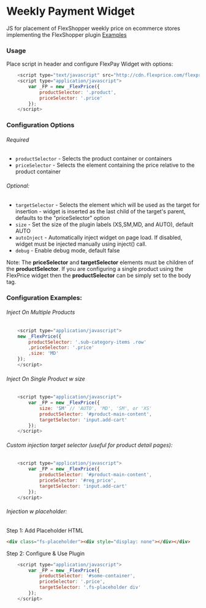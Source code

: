 # Weekly Payment Widget

JS for placement of FlexShopper weekly price on ecommerce stores implementing the FlexShopper plugin
[Examples](http://rawgit.com/FlexShopper/FLEXPRICE/master/test/sample.html)

### Usage
Place script in header and configure FlexPay Widget with options:
``` js
    <script type="text/javascript" src="http://cdn.flexprice.com/flexprice.js"></script>
    <script type="application/javascript">
        var _FP = new _FlexPrice({
            productSelector: '.product',
            priceSelector: '.price'
        });
    </script>
```
### Configuration Options
###### Required
*   `productSelector` - Selects the product container or containers
*   `priceSelector` - Selects the element containing the price relative to the product container

###### Optional:
*   `targetSelector` - Selects the element which will be used as the target for insertion - widget is inserted as the last child of the target's parent, defaults to the "priceSelector" option
*   `size` - Set the size of the plugin labels (XS,SM,MD, and AUTO), default AUTO
*   `autoInject` - Automatically inject widget on page load.  If disabled, widget must be injected manually using inject() call.
*   `debug` -  Enable debug mode, default false

Note: The **priceSelector** and **targetSelector** elements must be children of the **productSelector**.  If you are configuring a single product using the FlexPrice widget then the **productSelector** can be simply set to the body tag.

### Configuration Examples:

###### Inject On Multiple Products
``` js
    <script type="application/javascript">
    new _FlexPrice({
        productSelector: '.sub-category-items .row'
        ,priceSelector: '.price'
        ,size: 'MD'
    });
    </script>
```    

###### Inject On Single Product w size
``` js
    <script type="application/javascript">
        var _FP = new _FlexPrice({
            size: 'SM' // 'AUTO', 'MD', 'SM', or 'XS'
            productSelector: '#product-main-content',
            targetSelector: 'input.add-cart'
        });
    </script>
```

###### Custom injection target selector (useful for product detail pages):
``` js
    <script type="application/javascript">
        var _FP = new _FlexPrice({
            productSelector: '#product-main-content',
            priceSelector: '#reg_price',
            targetSelector: 'input.add-cart'
        });
    </script>
```

###### Injection w placeholder:

Step 1: Add Placeholder HTML
``` html
<div class="fs-placeholder"><div style="display: none"></div></div>
```

Step 2: Configure & Use Plugin
``` js
    <script type="application/javascript">
        var _FP = new _FlexPrice({
            productSelector: '#some-container',
            priceSelector: '.price',
            targetSelector: '.fs-placeholder div'
        });
    </script>
```
